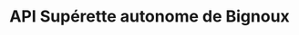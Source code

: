 ---
title: "API Supérette autonome de Bignoux"
url: /bignoux/api-superette-autonome-de-bignoux/
shop: Lebensmittel
---